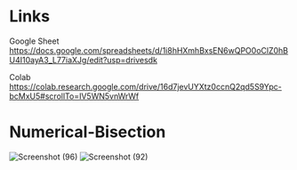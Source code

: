 # Links
Google Sheet
https://docs.google.com/spreadsheets/d/1i8hHXmhBxsEN6wQPO0oClZ0hBU4I10ayA3_L77iaXJg/edit?usp=drivesdk

Colab
https://colab.research.google.com/drive/16d7jevUYXtz0ccnQ2qd5S9Ypc-bcMxU5#scrollTo=IV5WN5vnWrWf


# Numerical-Bisection
![Screenshot (96)](https://github.com/clark-9-9/Numerical-Bisection/assets/98894510/791ff88f-85e3-4bbe-8caa-dd804ad87979)
![Screenshot (92)](https://github.com/clark-9-9/Numerical-Bisection/assets/98894510/8b8122b7-48d2-41fa-8397-886ef36e1f49)
